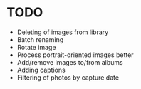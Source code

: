 TODO
====

* Deleting of images from library
* Batch renaming
* Rotate image
* Process portrait-oriented images better
* Add/remove images to/from albums
* Adding captions
* Filtering of photos by capture date
